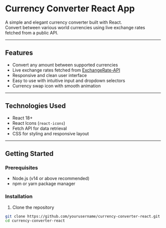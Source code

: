 # Currency Converter React App

A simple and elegant currency converter built with React.  
Convert between various world currencies using live exchange rates fetched from a public API.

---



## Features

- Convert any amount between supported currencies
- Live exchange rates fetched from [ExchangeRate-API](https://www.exchangerate-api.com/)
- Responsive and clean user interface
- Easy to use with intuitive input and dropdown selectors
- Currency swap icon with smooth animation

---

## Technologies Used

- React 18+
- React Icons (`react-icons`)
- Fetch API for data retrieval
- CSS for styling and responsive layout

---

## Getting Started

### Prerequisites

- Node.js (v14 or above recommended)
- npm or yarn package manager

### Installation

1. Clone the repository

```bash
git clone https://github.com/yourusername/currency-converter-react.git
cd currency-converter-react
